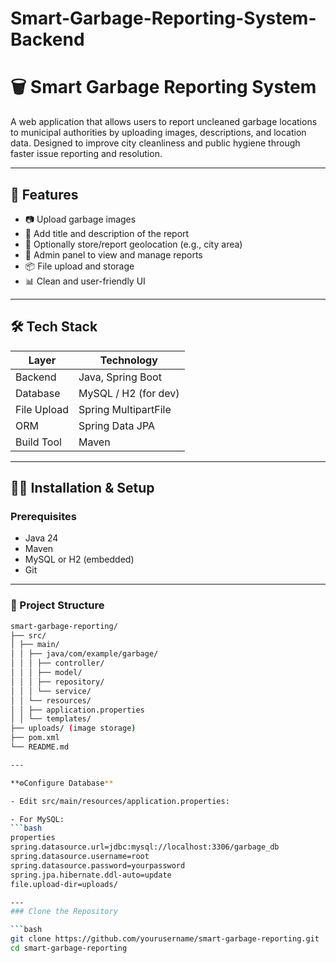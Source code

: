 # Smart-Garbage-Reporting-System-Backend

# **🗑️ Smart Garbage Reporting System**

A web application that allows users to report uncleaned garbage locations to municipal authorities by uploading images, descriptions, and location data. Designed to improve city cleanliness and public hygiene through faster issue reporting and resolution.

---

## 🚀 Features

- 📷 Upload garbage images
- 📝 Add title and description of the report
- 📍 Optionally store/report geolocation (e.g., city area)
- 🧾 Admin panel to view and manage reports
- 📦 File upload and storage
- 📊 Clean and user-friendly UI

---

## 🛠️ Tech Stack

| Layer      | Technology               |
|------------|--------------------------|
| Backend    | Java, Spring Boot        |
| Database   | MySQL / H2 (for dev)     |
| File Upload| Spring MultipartFile     |
| ORM        | Spring Data JPA          |
| Build Tool | Maven                    |

---

## 🧑‍💻 Installation & Setup

### Prerequisites

- Java 24
- Maven
- MySQL or H2 (embedded)
- Git

---
### 📁 Project Structure

```bash
smart-garbage-reporting/
├── src/
│ ├── main/
│ │ ├── java/com/example/garbage/
│ │ │ ├── controller/
│ │ │ ├── model/
│ │ │ ├── repository/
│ │ │ └── service/
│ │ └── resources/
│ │ ├── application.properties
│ │ └── templates/
├── uploads/ (image storage)
├── pom.xml
└── README.md

---

**⚙️Configure Database**

- Edit src/main/resources/application.properties:

- For MySQL:
```bash
properties
spring.datasource.url=jdbc:mysql://localhost:3306/garbage_db
spring.datasource.username=root
spring.datasource.password=yourpassword
spring.jpa.hibernate.ddl-auto=update
file.upload-dir=uploads/

---
### Clone the Repository

```bash
git clone https://github.com/yourusername/smart-garbage-reporting.git
cd smart-garbage-reporting
